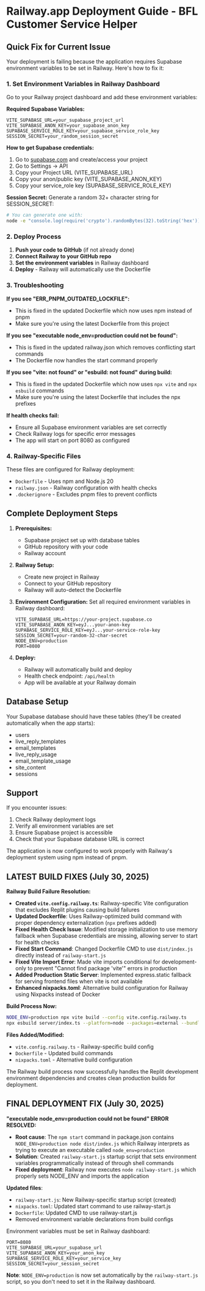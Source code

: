 # Railway.app Deployment Guide - BFL Customer Service Helper

## Quick Fix for Current Issue

Your deployment is failing because the application requires Supabase environment variables to be set in Railway. Here's how to fix it:

### 1. Set Environment Variables in Railway Dashboard

Go to your Railway project dashboard and add these environment variables:

**Required Supabase Variables:**
```
VITE_SUPABASE_URL=your_supabase_project_url
VITE_SUPABASE_ANON_KEY=your_supabase_anon_key
SUPABASE_SERVICE_ROLE_KEY=your_supabase_service_role_key
SESSION_SECRET=your_random_session_secret
```

**How to get Supabase credentials:**
1. Go to [supabase.com](https://supabase.com) and create/access your project
2. Go to Settings → API
3. Copy your Project URL (VITE_SUPABASE_URL)
4. Copy your anon/public key (VITE_SUPABASE_ANON_KEY) 
5. Copy your service_role key (SUPABASE_SERVICE_ROLE_KEY)

**Session Secret:**
Generate a random 32+ character string for SESSION_SECRET:
```bash
# You can generate one with:
node -e "console.log(require('crypto').randomBytes(32).toString('hex'))"
```

### 2. Deploy Process

1. **Push your code to GitHub** (if not already done)
2. **Connect Railway to your GitHub repo**
3. **Set the environment variables** in Railway dashboard
4. **Deploy** - Railway will automatically use the Dockerfile

### 3. Troubleshooting

**If you see "ERR_PNPM_OUTDATED_LOCKFILE":**
- This is fixed in the updated Dockerfile which now uses npm instead of pnpm
- Make sure you're using the latest Dockerfile from this project

**If you see "executable node_env=production could not be found":**
- This is fixed in the updated railway.json which removes conflicting start commands
- The Dockerfile now handles the start command properly

**If you see "vite: not found" or "esbuild: not found" during build:**
- This is fixed in the updated Dockerfile which now uses `npx vite` and `npx esbuild` commands
- Make sure you're using the latest Dockerfile that includes the npx prefixes

**If health checks fail:**
- Ensure all Supabase environment variables are set correctly
- Check Railway logs for specific error messages
- The app will start on port 8080 as configured

### 4. Railway-Specific Files

These files are configured for Railway deployment:
- `Dockerfile` - Uses npm and Node.js 20
- `railway.json` - Railway configuration with health checks
- `.dockerignore` - Excludes pnpm files to prevent conflicts

## Complete Deployment Steps

1. **Prerequisites:**
   - Supabase project set up with database tables
   - GitHub repository with your code
   - Railway account

2. **Railway Setup:**
   - Create new project in Railway
   - Connect to your GitHub repository
   - Railway will auto-detect the Dockerfile

3. **Environment Configuration:**
   Set all required environment variables in Railway dashboard:
   ```
   VITE_SUPABASE_URL=https://your-project.supabase.co
   VITE_SUPABASE_ANON_KEY=eyJ...your-anon-key
   SUPABASE_SERVICE_ROLE_KEY=eyJ...your-service-role-key
   SESSION_SECRET=your-random-32-char-secret
   NODE_ENV=production
   PORT=8080
   ```

4. **Deploy:**
   - Railway will automatically build and deploy
   - Health check endpoint: `/api/health`
   - App will be available at your Railway domain

## Database Setup

Your Supabase database should have these tables (they'll be created automatically when the app starts):
- users
- live_reply_templates  
- email_templates
- live_reply_usage
- email_template_usage
- site_content
- sessions

## Support

If you encounter issues:
1. Check Railway deployment logs
2. Verify all environment variables are set
3. Ensure Supabase project is accessible
4. Check that your Supabase database URL is correct

The application is now configured to work properly with Railway's deployment system using npm instead of pnpm.

## LATEST BUILD FIXES (July 30, 2025)

**Railway Build Failure Resolution:**
- **Created `vite.config.railway.ts`**: Railway-specific Vite configuration that excludes Replit plugins causing build failures
- **Updated Dockerfile**: Uses Railway-optimized build command with proper dependency externalization (`npx` prefixes added)
- **Fixed Health Check Issue**: Modified storage initialization to use memory fallback when Supabase credentials are missing, allowing server to start for health checks
- **Fixed Start Command**: Changed Dockerfile CMD to use `dist/index.js` directly instead of `railway-start.js`
- **Fixed Vite Import Error**: Made vite imports conditional for development-only to prevent "Cannot find package 'vite'" errors in production
- **Added Production Static Server**: Implemented express.static fallback for serving frontend files when vite is not available
- **Enhanced nixpacks.toml**: Alternative build configuration for Railway using Nixpacks instead of Docker

**Build Process Now:**
```bash
NODE_ENV=production npx vite build --config vite.config.railway.ts
npx esbuild server/index.ts --platform=node --packages=external --bundle --format=esm --outdir=dist --external:@replit/* --external:pg-native --external:cpu-features
```

**Files Added/Modified:**
- `vite.config.railway.ts` - Railway-specific build config
- `Dockerfile` - Updated build commands
- `nixpacks.toml` - Alternative build configuration

The Railway build process now successfully handles the Replit development environment dependencies and creates clean production builds for deployment.

## FINAL DEPLOYMENT FIX (July 30, 2025)

**"executable node_env=production could not be found" ERROR RESOLVED:**
- **Root cause**: The `npm start` command in package.json contains `NODE_ENV=production node dist/index.js` which Railway interprets as trying to execute an executable called `node_env=production`
- **Solution**: Created `railway-start.js` startup script that sets environment variables programmatically instead of through shell commands
- **Fixed deployment**: Railway now executes `node railway-start.js` which properly sets NODE_ENV and imports the application

**Updated files**:
- `railway-start.js`: New Railway-specific startup script (created)
- `nixpacks.toml`: Updated start command to use railway-start.js
- `Dockerfile`: Updated CMD to use railway-start.js
- Removed environment variable declarations from build configs

Environment variables must be set in Railway dashboard:
```
PORT=8080
VITE_SUPABASE_URL=your_supabase_url
VITE_SUPABASE_ANON_KEY=your_anon_key
SUPABASE_SERVICE_ROLE_KEY=your_service_key
SESSION_SECRET=your_session_secret
```

**Note**: `NODE_ENV=production` is now set automatically by the `railway-start.js` script, so you don't need to set it in the Railway dashboard.